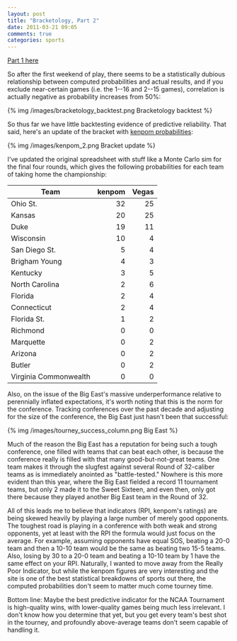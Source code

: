 ```yaml
---
layout: post
title: "Bracketology, Part 2"
date: 2011-03-21 09:05
comments: true
categories: sports
---
```


[Part 1 here][part_one]

So after the first weekend of play, there seems to be a statistically dubious
relationship between computed probabilities and actual results, and if you
exclude near-certain games (i.e. the 1--16 and 2--15 games), correlation is
actually negative as probability increases from 50%:

{% img /images/bracketology_backtest.png Bracketology backtest %}

So thus far we have little backtesting evidence of predictive reliability. That
said, here's an update of the bracket with [kenpom probabilities][kenpom]:

{% img /images/kenpom_2.png Bracket update %}

I've updated the original spreadsheet with stuff like a Monte Carlo sim for the
final four rounds, which gives the following probabilities for each team of
taking home the championship:

Team                  | kenpom | Vegas
----------------------|-------:|------:
Ohio St.              |     32 |    25 
Kansas                |     20 |    25 
Duke                  |     19 |    11 
Wisconsin             |     10 |     4 
San Diego St.         |      5 |     4 
Brigham Young         |      4 |     3 
Kentucky              |      3 |     5 
North Carolina        |      2 |     6 
Florida               |      2 |     4 
Connecticut           |      2 |     4 
Florida St.           |      1 |     2 
Richmond              |      0 |     0 
Marquette             |      0 |     2 
Arizona               |      0 |     2 
Butler                |      0 |     2 
Virginia Commonwealth |      0 |     0 

Also, on the issue of the Big East's massive underperformance relative to
perennially inflated expectations, it's worth noting that this is the norm for
the conference. Tracking conferences over the past decade and adjusting for the
size of the conference, the Big East just hasn't been that successful:

{% img /images/tourney_success_column.png Big East %}

Much of the reason the Big East has a reputation for being such a tough
conference, one filled with teams that can beat each other, is because the
conference really is filled with that many good-but-not-great teams. One team
makes it through the slugfest against several Round of 32-caliber teams as is
immediately anointed as "battle-tested." Nowhere is this more evident than this
year, where the Big East fielded a record 11 tournament teams, but only 2 made
it to the Sweet Sixteen, and even then, only got there because they played
another Big East team in the Round of 32.

All of this leads me to believe that indicators (RPI, kenpom's ratings) are
being skewed heavily by playing a large number of merely good opponents. The
toughest road is playing in a conference with both weak and strong opponents,
yet at least with the RPI the formula would just focus on the average. For
example, assuming opponents have equal SOS, beating a 20-0 team and then a
10-10 team would be the same as beating two 15-5 teams. Also, losing by 30
to a 20-0 team and beating a 10-10 team by 1 have the same effect on your
RPI. Naturally, I wanted to move away from the Really Poor Indicator, but
while the kenpom figures are very interesting and the site is one of the best
statistical breakdowns of sports out there, the computed probabilities don't
seem to matter much come tourney time.

Bottom line: Maybe the best predictive indicator for the NCAA Tournament is
high-quality wins, with lower-quality games being much less irrelevant. I don't
know how you determine that yet, but you get every team's best shot in the
tourney, and profoundly above-average teams don't seem capable of handling it.

  [part_one]:/blog/bracketology/
  [kenpom]:http://www.kenpom.com/
  [download]:/download/Bracketology.xlsm
